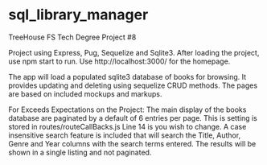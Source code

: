 # sql_library_manager
 TreeHouse FS Tech Degree Project #8

Project using Express, Pug, Sequelize and Sqlite3.
After loading the project, use npm start to run. Use http://localhost:3000/ for the homepage.

The app will load a populated sqlite3 database of books for browsing. It provides updating and deleting using sequelize CRUD methods. The pages are based on included mockups and markups.

For Exceeds Expectations on the Project:
The main display of the books database are paginated by a default of 6 entries per page. This is setting is stored in routes/routeCallBacks.js Line 14 is you wish to change.
A case insensitive search feature is included that will search the Title, Author, Genre and Year columns with the search terms entered. The results will be shown in a single listing and not paginated.